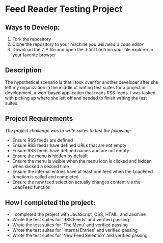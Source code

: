 # Feed Reader Testing Project

## Ways to Develop:
1. Fork the repository
2. Clone the repository to your machine *you will need a code editor*
3. Download the ZIP file and open the .html file from your file explorer in your favorite browser

## Description
The hypothetical scenario is that I took over for another developer after she left my organization in the middle of writing test suites for a project in development, a web-based application that reads RSS feeds. I was tasked with picking up where she left off and needed to finish writing the test suites.

## Project Requirements
*The project challenge was to write suites to test the following:*
- Ensure RSS feeds are defined
- Ensure RSS feeds have defined URLs that are not empty
- Ensure RSS feeds have defined names and are not empty
- Ensure the menu is hidden by default
- Ensure the menu is visible when the menu icon is clicked and hidden when clicked a second time
- Ensure the internal entries have at least one feed when the LoadFeed function is called and completed
- Ensure the new feed selection actually changes content via the LoadFeed function

## How I completed the project:
- I completed the project with JavaScript, CSS, HTML, and Jasmine
- Wrote the test suites for 'RSS Feeds' and verified passing
- Wrote the test suites for 'The Menu' and verified passing
- Wrote the test suites for 'Internal Entries' and verified passing
- Wrote the test suites for 'New Feed Selection' and verified passing

